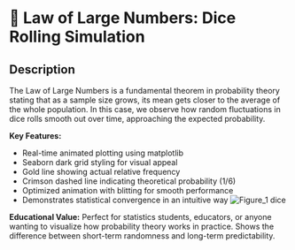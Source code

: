 # 🎲 Law of Large Numbers: Dice Rolling Simulation

## Description

The Law of Large Numbers is a fundamental theorem in probability theory stating that as a sample size grows, its mean gets closer to the average of the whole population. In this case, we observe how random fluctuations in dice rolls smooth out over time, approaching the expected probability.

**Key Features:**
- Real-time animated plotting using matplotlib
- Seaborn dark grid styling for visual appeal
- Gold line showing actual relative frequency
- Crimson dashed line indicating theoretical probability (1/6)
- Optimized animation with blitting for smooth performance
- Demonstrates statistical convergence in an intuitive way
![Figure_1 dice](https://github.com/user-attachments/assets/05e21c80-547b-4ea4-a668-624a00d4d726)

**Educational Value:**
Perfect for statistics students, educators, or anyone wanting to visualize how probability theory works in practice. Shows the difference between short-term randomness and long-term predictability.

